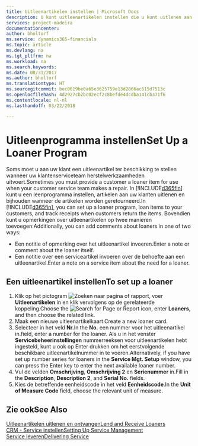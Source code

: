 ```yaml
---
title: Uitleenartikelen instellen | Microsoft Docs
description: U kunt uitleenartikelen instellen die u kunt uitlenen aan klanten ter vervanging van serviceartikelen waarvoor service wordt uitgevoerd.
services: project-madeira
documentationcenter: 
author: bholtorf
ms.service: dynamics365-financials
ms.topic: article
ms.devlang: na
ms.tgt_pltfrm: na
ms.workload: na
ms.search.keywords: 
ms.date: 08/31/2017
ms.author: bholtorf
ms.translationtype: HT
ms.sourcegitcommit: bec0619be0a65e3625759e13d2866ac615d7513c
ms.openlocfilehash: 4d2927cb2bc02ecf2c8befde4dcdba141cb371f6
ms.contentlocale: nl-nl
ms.lasthandoff: 03/22/2018

---
```

# <a name="set-up-a-loaner-program"></a><span data-ttu-id="fdff2-103">Uitleenprogramma instellen</span><span class="sxs-lookup"><span data-stu-id="fdff2-103">Set Up a Loaner Program</span></span>
<span data-ttu-id="fdff2-104">Soms moet u aan uw klant een uitleenartikel ter beschikking te stellen wanneer uw klantenserviceteam herstelwerkzaamheden uitvoert.</span><span class="sxs-lookup"><span data-stu-id="fdff2-104">Sometimes you must provide a customer a loaner item for use when your customer service team makes a repair.</span></span> <span data-ttu-id="fdff2-105">In [!INCLUDE[d365fin](includes/d365fin_md.md)] kunt u een leenprogramma instellen, artikelen aan uw klanten uitlenen en bijhouden wanneer de artikelen worden geretourneerd.</span><span class="sxs-lookup"><span data-stu-id="fdff2-105">In [!INCLUDE[d365fin](includes/d365fin_md.md)], you can set up a loaner program, loan items to your customers, and track receipts when customers return the items.</span></span> <span data-ttu-id="fdff2-106">Bovendien kunt u opmerkingen over uitleenartikelen op twee manieren toevoegen:</span><span class="sxs-lookup"><span data-stu-id="fdff2-106">Additionally, you can add comments about loaners in one of two ways:</span></span>  
  
* <span data-ttu-id="fdff2-107">Een notitie of opmerking over het uitleenartikel invoeren.</span><span class="sxs-lookup"><span data-stu-id="fdff2-107">Enter a note or comment about the loaner itself.</span></span>  
* <span data-ttu-id="fdff2-108">Een notitie over een serviceartikel invoeren over de behoefte aan een uitleenartikel.</span><span class="sxs-lookup"><span data-stu-id="fdff2-108">Enter a note on a service item about the need for a loaner.</span></span>  

## <a name="to-set-up-a-loaner"></a><span data-ttu-id="fdff2-109">Een uitleenartikel instellen</span><span class="sxs-lookup"><span data-stu-id="fdff2-109">To set up a loaner</span></span>  
1. <span data-ttu-id="fdff2-110">Klik op het pictogram ![Zoeken naar pagina of rapport](media/ui-search/search_small.png "pictogram Zoeken naar pagina of rapport"), voer **Uitleenartikelen** in en klik vervolgens op de gerelateerde koppeling.</span><span class="sxs-lookup"><span data-stu-id="fdff2-110">Choose the ![Search for Page or Report](media/ui-search/search_small.png "Search for Page or Report icon") icon, enter **Loaners**, and then choose the related link.</span></span>  
2. <span data-ttu-id="fdff2-111">Maak een nieuwe uitleenartikelkaart.</span><span class="sxs-lookup"><span data-stu-id="fdff2-111">Create a new loaner card.</span></span> 
3. <span data-ttu-id="fdff2-112">Selecteer in het veld **Nr.**</span><span class="sxs-lookup"><span data-stu-id="fdff2-112">In the **No.**</span></span> <span data-ttu-id="fdff2-113">een nummer voor het uitleenartikel in.</span><span class="sxs-lookup"><span data-stu-id="fdff2-113">field, enter a number for the loaner.</span></span> <span data-ttu-id="fdff2-114">Als u in het venster **Servicebeheerinstellingen** nummerreeksen voor uitleenartikelen hebt ingesteld, kunt u ook op Enter drukken om het eerstvolgende beschikbare uitleenartikelnummer in te voeren.</span><span class="sxs-lookup"><span data-stu-id="fdff2-114">Alternatively, if you have set up number series for loaners in the **Service Mgt. Setup** window, you can press the Enter key to enter the next available loaner number.</span></span>  
4. <span data-ttu-id="fdff2-115">Vul de velden **Omschrijving**, **Omschrijving 2** en **Serienummer** in.</span><span class="sxs-lookup"><span data-stu-id="fdff2-115">Fill in the **Description**, **Description 2**, and **Serial No.** fields.</span></span>  
5. <span data-ttu-id="fdff2-116">Kies de betreffende eenheidscode in het veld **Eenheidscode**.</span><span class="sxs-lookup"><span data-stu-id="fdff2-116">In the **Unit of Measure Code** field, choose the relevant unit of measure.</span></span>  
  
## <a name="see-also"></a><span data-ttu-id="fdff2-117">Zie ook</span><span class="sxs-lookup"><span data-stu-id="fdff2-117">See Also</span></span>
[<span data-ttu-id="fdff2-118">Uitleenartikelen uitlenen en ontvangen</span><span class="sxs-lookup"><span data-stu-id="fdff2-118">Lend and Receive Loaners</span></span>](service-how-to-lend-receive-loaners.md)  
[<span data-ttu-id="fdff2-119">CRM - Service instellen</span><span class="sxs-lookup"><span data-stu-id="fdff2-119">Setting Up Service Management</span></span>](service-setup-service.md)  
[<span data-ttu-id="fdff2-120">Service leveren</span><span class="sxs-lookup"><span data-stu-id="fdff2-120">Delivering Service</span></span>](service-deliver-service.md)  


